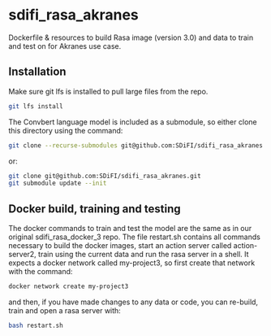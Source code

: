# sdifi_rasa_akranes

Dockerfile & resources to build Rasa image (version 3.0) and data to train and test on for Akranes use case.

## Installation

Make sure git lfs is installed to pull large files from the repo.

```bash
git lfs install
```

The Convbert language model is included as a submodule, so either clone this directory using the command:

```bash
git clone --recurse-submodules git@github.com:SDiFI/sdifi_rasa_akranes.git
```
or:

```bash
git clone git@github.com:SDiFI/sdifi_rasa_akranes.git
git submodule update --init
```

## Docker build, training and testing

The docker commands to train and test the model are the same as in our original sdifi_rasa_docker_3 repo. The file restart.sh contains all commands necessary to build the docker images, start an action server called action-server2, train using the current data and run the rasa server in a shell. It expects a docker network called my-project3, so first create that network with the command:

```bash
docker network create my-project3
```

and then, if you have made changes to any data or code, you can re-build, train and open a rasa server with:

```bash
bash restart.sh
```
